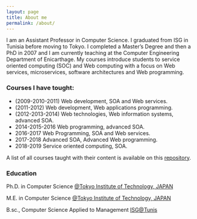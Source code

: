 ```yaml
---
layout: page
title: About me
permalink: /about/
---
```



I am an Assistant Professor in  Computer Science. I graduated from ISG in Tunisia before moving to Tokyo. I completed a Master’s Degree and then a PhD in 2007 and I am currently teaching at the Computer Engineering Department of Enicarthage. My courses introduce students to service oriented computing (SOC) and Web computing with a focus on Web services, microservices, software architectures and Web programming.

### Courses I have tought:

* (2009-2010-2011) Web development, SOA and Web services.
* (2011-2012) Web development, Web applications programming.
* (2012-2013-2014) Web technologies, Web information systems, advanced SOA.
* 2014-2015-2016 Web programming, advanced SOA.
* 2016-2017 Web Programming, SOA and Web services.
* 2017-2018 Advanced SOA, Advanced Web programming.
* 2018-2019 Service oriented computing, SOA.

A list of all courses taught with their content is available on this [repository]().



### Education
Ph.D. in Computer Science [@Tokyo Institute of Technology, JAPAN](https://www.titech.ac.jp/english/)
	
M.E. in Computer Science [@Tokyo Institute of Technology, JAPAN](https://www.titech.ac.jp/english/)
	
B.sc., Computer Science Applied to Management [ISG@Tunis](http://www.isg.rnu.tn/)



<!-- Tokyo This is the base Jekyll theme. You can find out more info about customizing your Jekyll theme, as well as basic Jekyll usage documentation at [jekyllrb.com](https://jekyllrb.com/)

You can find the source code for Minima at GitHub:
[jekyll][jekyll-organization] /
[minima](https://github.com/jekyll/minima)

You can find the source code for Jekyll at GitHub:
[jekyll][jekyll-organization] /
[jekyll](https://github.com/jekyll/jekyll)


[jekyll-organization]: https://github.com/jekyll -->
